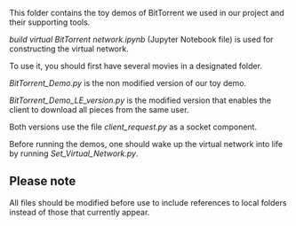 This folder contains the toy demos of BitTorrent we used in our project and their supporting tools. 


_build virtual BitTorrent network.ipynb_ (Jupyter Notebook file) is used for constructing the virtual network. 

To use it, you should first have several movies in a designated folder. 


_BitTorrent_Demo.py_ is the non modified version of our toy demo. 

_BitTorrent_Demo_LE_version.py_ is the modified version that enables the client to download all pieces from the same user. 

Both versions use the file _client_request.py_ as a socket component. 

Before running the demos, one should wake up the virtual network into life by running _Set_Virtual_Network.py_. 


## Please note

All files should be modified before use to include references to local folders instead of those that currently appear.
